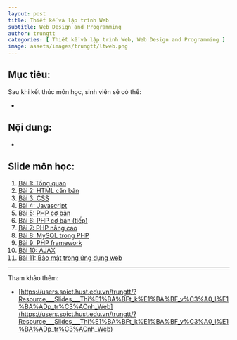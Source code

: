 ```yaml
---
layout: post
title: Thiết kế và lập trình Web
subtitle: Web Design and Programming
author: trungtt
categories: [ Thiết kế và lập trình Web, Web Design and Programming ]
image: assets/images/trungtt/ltweb.png
---
```


## Mục tiêu:

Sau khi kết thúc môn học, sinh viên sẽ có thể:

- 

## Nội dung:

- 

## Slide môn học:

1. [Bài 1: Tổng quan](https://users.soict.hust.edu.vn/trungtt/uploads/slides/LTWeb_Bai01.pdf)
2. [Bài 2: HTML căn bản](https://users.soict.hust.edu.vn/trungtt/uploads/slides/LTWeb_Bai02.pdf)
3. [Bài 3: CSS](https://users.soict.hust.edu.vn/trungtt/uploads/slides/LTWeb_Bai03.pdf)
4. [Bài 4: Javascript](https://users.soict.hust.edu.vn/trungtt/uploads/slides/LTWeb_Bai04.pdf)
5. [Bài 5: PHP cơ bản](https://users.soict.hust.edu.vn/trungtt/uploads/slides/LTWeb_Bai05.pdf)
6. [Bài 6: PHP cơ bản (tiếp)](https://users.soict.hust.edu.vn/trungtt/uploads/slides/LTWeb_Bai06.pdf)
7. [Bài 7: PHP nâng cao](https://users.soict.hust.edu.vn/trungtt/uploads/slides/LTWeb_Bai07.pdf)
8. [Bài 8: MySQL trong PHP](https://users.soict.hust.edu.vn/trungtt/uploads/slides/LTWeb_Bai08.pdf)
9. [Bài 9: PHP framework](https://users.soict.hust.edu.vn/trungtt/uploads/slides/LTWeb_Bai09.pdf)
10. [Bài 10: AJAX](https://users.soict.hust.edu.vn/trungtt/uploads/slides/LTWeb_Bai10.pdf)
11. [Bài 11: Bảo mật trong ứng dụng web](https://users.soict.hust.edu.vn/trungtt/uploads/slides/LTWeb_Bai11.pdf)


-----
Tham khảo thêm:
- [https://users.soict.hust.edu.vn/trungtt/?Resource___Slides___Thi%E1%BA%BFt_k%E1%BA%BF_v%C3%A0_l%E1%BA%ADp_tr%C3%ACnh_Web](https://users.soict.hust.edu.vn/trungtt/?Resource___Slides___Thi%E1%BA%BFt_k%E1%BA%BF_v%C3%A0_l%E1%BA%ADp_tr%C3%ACnh_Web)